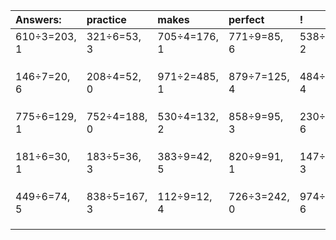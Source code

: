 | Answers: | practice | makes | perfect | ! |
| :--- | :--- | :--- | :--- | :--- |
| 610÷3=203, 1 | 321÷6=53, 3 | 705÷4=176, 1 | 771÷9=85, 6 | 538÷4=134, 2 | 
|   |   |   |   |   | 
|   |   |   |   |   | 
|   |   |   |   |   | 
| 146÷7=20, 6 | 208÷4=52, 0 | 971÷2=485, 1 | 879÷7=125, 4 | 484÷8=60, 4 | 
|   |   |   |   |   | 
|   |   |   |   |   | 
|   |   |   |   |   | 
| 775÷6=129, 1 | 752÷4=188, 0 | 530÷4=132, 2 | 858÷9=95, 3 | 230÷7=32, 6 | 
|   |   |   |   |   | 
|   |   |   |   |   | 
|   |   |   |   |   | 
| 181÷6=30, 1 | 183÷5=36, 3 | 383÷9=42, 5 | 820÷9=91, 1 | 147÷6=24, 3 | 
|   |   |   |   |   | 
|   |   |   |   |   | 
|   |   |   |   |   | 
| 449÷6=74, 5 | 838÷5=167, 3 | 112÷9=12, 4 | 726÷3=242, 0 | 974÷8=121, 6 | 
|   |   |   |   |   | 
|   |   |   |   |   | 
|   |   |   |   |   | 
